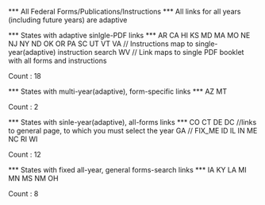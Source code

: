 
*** All Federal Forms/Publications/Instructions ***
All links for all years (including future years) are adaptive

*** States with adaptive sinlgle-PDF links ***
AR
CA
HI
KS
MD
MA
MO
NE
NJ
NY
ND
OK
OR
PA
SC
UT
VT
VA // Instructions map to single-year(adaptive) instruction search
WV // Link maps to single PDF booklet with all forms and instructions

Count : 18

*** States with multi-year(adaptive), form-specific links ***
AZ
MT

Count : 2

*** States with sinle-year(adaptive), all-forms links ***
CO
CT
DE
DC //links to general page, to which you must select the year
GA // FIX_ME
ID
IL
IN
ME
NC
RI
WI

Count : 12

*** States with fixed all-year, general forms-search links ***
IA
KY
LA
MI
MN
MS
NM
OH

Count : 8



